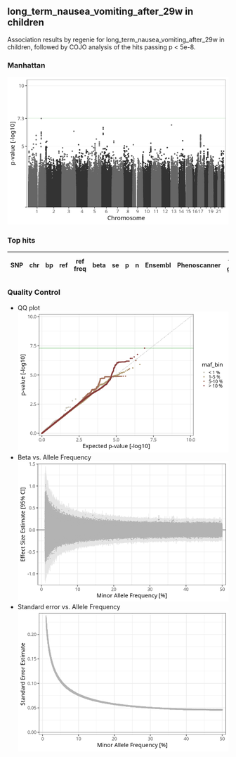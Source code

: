 ## long_term_nausea_vomiting_after_29w in children
Association results by regenie for long_term_nausea_vomiting_after_29w in children, followed by COJO analysis of the hits passing p < 5e-8.
### Manhattan
![](figures/pop_children_pheno_long_term_nausea_vomiting_after_29w_mh.png)
### Top hits
| SNP | chr | bp | ref | ref freq | beta | se | p | n | Ensembl | Phenoscanner | freq geno | b joint | b joint se | p joint | ld r |
| --- | --- | -- | --- | -------- | ---- | -- | - | - | ------- | ------------ | --------- | ------- | ---------- | ------- | ---- |
### Quality Control
- QQ plot
![](figures/pop_children_pheno_long_term_nausea_vomiting_after_29w_qq.png)
- Beta vs. Allele Frequency
![](figures/pop_children_pheno_long_term_nausea_vomiting_after_29w_beta_af.png)
- Standard error vs. Allele Frequency
![](figures/pop_children_pheno_long_term_nausea_vomiting_after_29w_se_af.png)
